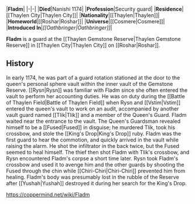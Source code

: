 |**Fladm**|
|-|-|
|**Died**|Nanishi 1174|
|**Profession**|Security guard|
|**Residence**|[[Thaylen City\|Thaylen City]]|
|**Nationality**|[[Thaylen\|Thaylen]]|
|**Homeworld**|[[Roshar\|Roshar]]|
|**Universe**|[[Cosmere\|Cosmere]]|
|**Introduced In**|*[[Oathbringer\|Oathbringer]]*|

**Fladm** is a guard at the [[Thaylen Gemstone Reserve\|Thaylen Gemstone Reserve]] in [[Thaylen City\|Thaylen City]] on [[Roshar\|Roshar]].

## History
In early 1174, he was part of a guard rotation stationed at the door to the queen's personal sphere vault within the inner vault of the Gemstone Reserve. [[Rysn\|Rysn]] was familiar with Fladm since she often entered the vault to perform her accounting duties. He was on duty during the [[Battle of Thaylen Field\|Battle of Thaylen Field]] when Rysn and [[Vstim\|Vstim]] entered the queen's vault to work on an audit, accompanied by another vault guard named [[Tlik\|Tlik]] and a member of the Queen's Guard. Fladm waited near the entrance to the vault.
The Queen's Guardsman revealed himself to be a [[Fused\|Fused]] in disguise; he murdered Tlik, took his crossbow, and stole the [[King's Drop\|King's Drop]] ruby. Fladm was the first guard to hear the commotion, and quickly arrived in the vault while raising the alarm. He shot the infiltrator in the back twice, but the Fused seemed to heal himself. The thief then shot Fladm with Tlik's crossbow, and Rysn encountered Fladm's corpse a short time later. Rysn took Fladm's crossbow and used it to avenge him and the other guards by shooting the Fused through the chin while [[Chiri-Chiri\|Chiri-Chiri]] prevented him from healing.
Fladm's body was presumably lost in the rubble of the Reserve after [[Yushah\|Yushah]] destroyed it during her search for the King's Drop.



https://coppermind.net/wiki/Fladm